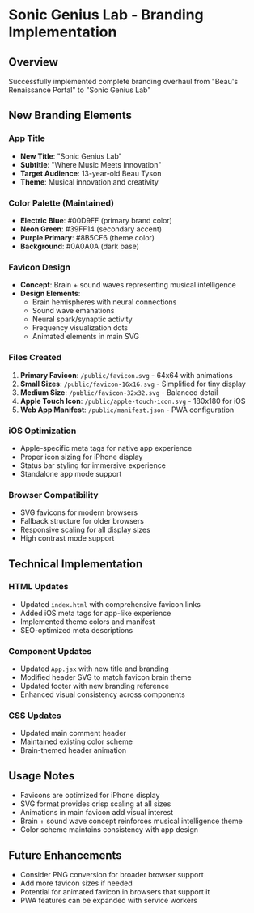 # Sonic Genius Lab - Branding Implementation

## Overview
Successfully implemented complete branding overhaul from "Beau's Renaissance Portal" to "Sonic Genius Lab"

## New Branding Elements

### App Title
- **New Title**: "Sonic Genius Lab"
- **Subtitle**: "Where Music Meets Innovation"
- **Target Audience**: 13-year-old Beau Tyson
- **Theme**: Musical innovation and creativity

### Color Palette (Maintained)
- **Electric Blue**: #00D9FF (primary brand color)
- **Neon Green**: #39FF14 (secondary accent)
- **Purple Primary**: #8B5CF6 (theme color)
- **Background**: #0A0A0A (dark base)

### Favicon Design
- **Concept**: Brain + sound waves representing musical intelligence
- **Design Elements**:
  - Brain hemispheres with neural connections
  - Sound wave emanations
  - Neural spark/synaptic activity
  - Frequency visualization dots
  - Animated elements in main SVG

### Files Created
1. **Primary Favicon**: `/public/favicon.svg` - 64x64 with animations
2. **Small Sizes**: `/public/favicon-16x16.svg` - Simplified for tiny display
3. **Medium Size**: `/public/favicon-32x32.svg` - Balanced detail
4. **Apple Touch Icon**: `/public/apple-touch-icon.svg` - 180x180 for iOS
5. **Web App Manifest**: `/public/manifest.json` - PWA configuration

### iOS Optimization
- Apple-specific meta tags for native app experience
- Proper icon sizing for iPhone display
- Status bar styling for immersive experience
- Standalone app mode support

### Browser Compatibility
- SVG favicons for modern browsers
- Fallback structure for older browsers
- Responsive scaling for all display sizes
- High contrast mode support

## Technical Implementation

### HTML Updates
- Updated `index.html` with comprehensive favicon links
- Added iOS meta tags for app-like experience
- Implemented theme colors and manifest
- SEO-optimized meta descriptions

### Component Updates
- Updated `App.jsx` with new title and branding
- Modified header SVG to match favicon brain theme
- Updated footer with new branding reference
- Enhanced visual consistency across components

### CSS Updates
- Updated main comment header
- Maintained existing color scheme
- Brain-themed header animation

## Usage Notes
- Favicons are optimized for iPhone display
- SVG format provides crisp scaling at all sizes
- Animations in main favicon add visual interest
- Brain + sound wave concept reinforces musical intelligence theme
- Color scheme maintains consistency with app design

## Future Enhancements
- Consider PNG conversion for broader browser support
- Add more favicon sizes if needed
- Potential for animated favicon in browsers that support it
- PWA features can be expanded with service workers
